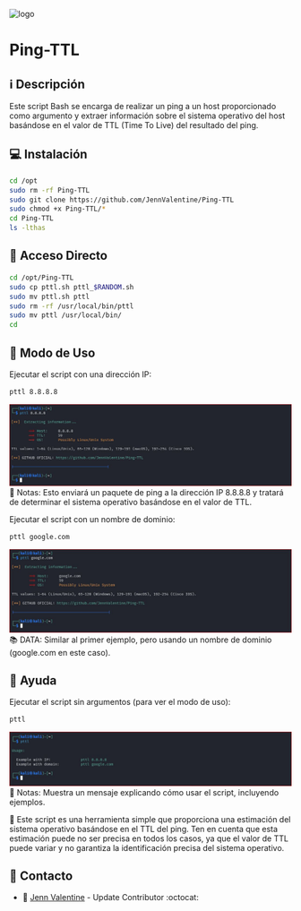 ﻿![logo](https://edteam-media.s3.amazonaws.com/blogs/big/2ab53939-9b50-47dd-b56e-38d4ba3cc0f0.png)

# Ping-TTL

## :information_source: Descripción
Este script Bash se encarga de realizar un ping a un host proporcionado 
como argumento y extraer información sobre el sistema operativo del 
host basándose en el valor de TTL (Time To Live) del resultado del ping. 

## :computer: Instalación
```bash
cd /opt
sudo rm -rf Ping-TTL
sudo git clone https://github.com/JennValentine/Ping-TTL
sudo chmod +x Ping-TTL/*
cd Ping-TTL
ls -lthas
```

## :key: Acceso Directo
```bash
cd /opt/Ping-TTL
sudo cp pttl.sh pttl_$RANDOM.sh
sudo mv pttl.sh pttl
sudo rm -rf /usr/local/bin/pttl
sudo mv pttl /usr/local/bin/
cd
```

## :rocket: Modo de Uso

Ejecutar el script con una dirección IP:

```bash
pttl 8.8.8.8
```
![logo](https://github.com/JennValentine/Ping-TTL/blob/main/Imagenes/pttl-8_8_8_8.jpg)
:memo: Notas: Esto enviará un paquete de ping a la dirección IP 8.8.8.8 y tratará de 
determinar el sistema operativo basándose en el valor de TTL.

Ejecutar el script con un nombre de dominio:

```bash
pttl google.com
```
![logo](https://github.com/JennValentine/Ping-TTL/blob/main/Imagenes/pttl-google_com.jpg)
:books: DATA: Similar al primer ejemplo, pero usando un nombre de dominio 
(google.com en este caso).

## :busstop: Ayuda 

Ejecutar el script sin argumentos (para ver el modo de uso):

```bash
pttl
```
![logo](https://github.com/JennValentine/Ping-TTL/blob/main/Imagenes/pttl-help.jpg)
:memo: Notas: Muestra un mensaje explicando cómo usar el script, incluyendo ejemplos.

:bookmark_tabs: Este script es una herramienta simple que proporciona una estimación 
del sistema operativo basándose en el TTL del ping. Ten en cuenta que 
esta estimación puede no ser precisa en todos los casos, ya que el valor 
de TTL puede variar y no garantiza la identificación precisa del sistema 
operativo.

## :email: Contacto
* :busts_in_silhouette: [Jenn Valentine](https://t.me/JennValentine) - Update Contributor :octocat: